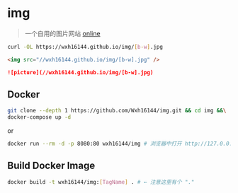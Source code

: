 # img

> 一个自用的图片网站 [online](//wxh16144.github.io/img)

```bash
curl -OL https://wxh16144.github.io/img/[b-w].jpg
```

```html
<img src="//wxh16144.github.io/img/[b-w].jpg" />
```

```markdown
![picture](//wxh16144.github.io/img/[b-w].jpg)
```

## Docker

```bash
git clone --depth 1 https://github.com/Wxh16144/img.git && cd img &&\
docker-compose up -d
```

or

```bash
docker run --rm -d -p 8080:80 wxh16144/img # 浏览器中打开 http://127.0.0.1:8080/
```

## Build Docker Image

```bash
docker build -t wxh16144/img:[TagName] . # ← 注意这里有个 "."
```
